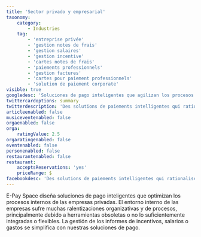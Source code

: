 ```yaml
---
title: 'Sector privado y empresarial'
taxonomy:
    category:
        - Industries
    tag:
        - 'entreprise privée'
        - 'gestion notes de frais'
        - 'gestion salaires'
        - 'gestion incentive'
        - 'cartes notes de frais'
        - 'paiements professionnels'
        - 'gestion factures'
        - 'cartes pour paiement professionnels'
        - 'solution de paiement corporate'
visible: true
googledesc: 'Soluciones de pago inteligentes que agilizan los procesos comerciales internos (reclamos de gastos, viajes de negocios ...).'
twittercardoptions: summary
twitterdescription: 'Des solutions de paiements intelligentes qui rationalisent les processus internes des entreprises (notes de frais, voyages d''affaires...).'
articleenabled: false
musiceventenabled: false
orgaenabled: false
orga:
    ratingValue: 2.5
orgaratingenabled: false
eventenabled: false
personenabled: false
restaurantenabled: false
restaurant:
    acceptsReservations: 'yes'
    priceRange: $
facebookdesc: 'Des solutions de paiements intelligentes qui rationalisent les processus internes des entreprises (notes de frais, voyages d''affaires...).'
---
```


E-Pay Space diseña soluciones de pago inteligentes que optimizan los procesos internos de las empresas privadas. El entorno interno de las empresas sufre muchas ralentizaciones organizativas y de procesos, principalmente debido a herramientas obsoletas o no lo suficientemente integradas o flexibles. La gestión de los informes de incentivos, salarios o gastos se simplifica con nuestras soluciones de pago.